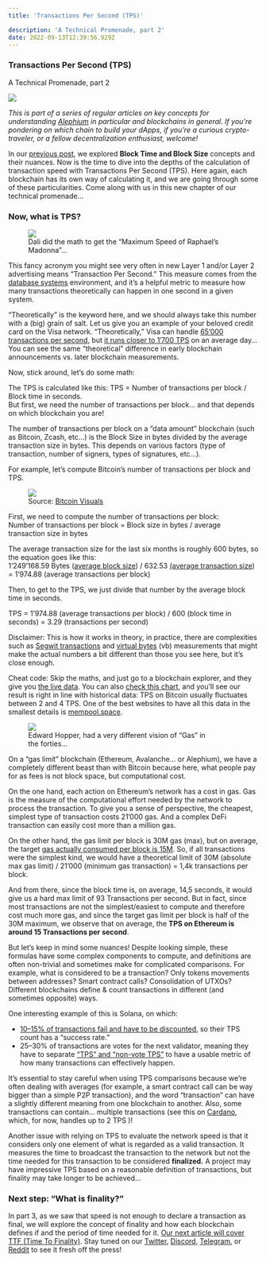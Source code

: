 ```yaml
---
title: 'Transactions Per Second (TPS)'

description: 'A Technical Promenade, part 2'
date: 2022-09-13T12:39:56.929Z
---
```


### Transactions Per Second (TPS)

A Technical Promenade, part 2

![](https://cdn-images-1.medium.com/max/800/1*YO8DxiQMvaRErrFSACu-gg.png)

_This is part of a series of regular articles on key concepts for understanding_ <a href="https://alephium.org/" class="markup--anchor markup--p-anchor" data-href="https://alephium.org/" rel="noopener" target="_blank"><em>Alephium</em></a> _in particular and blockchains in general. If you’re pondering on which chain to build your dApps, if you’re a curious crypto-traveler, or a fellow decentralization enthusiast, welcome!_

In our <a href="https://medium.com/@alephium/block-time-and-block-size-16e37292444f" class="markup--anchor markup--p-anchor" data-href="https://medium.com/@alephium/block-time-and-block-size-16e37292444f" target="_blank">previous post</a>, we explored **Block Time and Block Size** concepts and their nuances. Now is the time to dive into the depths of the calculation of transaction speed with Transactions Per Second (TPS). Here again, each blockchain has its own way of calculating it, and we are going through some of these particularities. Come along with us in this new chapter of our technical promenade…

### Now, what is TPS?

<figure id="7964" class="graf graf--figure graf-after--h3">
<img src="https://cdn-images-1.medium.com/max/800/0*g1ROu9IwhhHOR87y" class="graf-image" data-image-id="0*g1ROu9IwhhHOR87y" data-width="1309" data-height="1600" />
<figcaption>Dali did the math to get the “Maximum Speed of Raphael’s Madonna”…</figcaption>
</figure>

This fancy acronym you might see very often in new Layer 1 and/or Layer 2 advertising means “Transaction Per Second.” This measure comes from the <a href="https://en.wikipedia.org/wiki/Transactions_per_second" class="markup--anchor markup--p-anchor" data-href="https://en.wikipedia.org/wiki/Transactions_per_second" rel="noopener" target="_blank">database systems</a> environment, and it’s a helpful metric to measure how many transactions theoretically can happen in one second in a given system.

“Theoretically” is the keyword here, and we should always take this number with a (big) grain of salt. Let us give you an example of your beloved credit card on the Visa network. “Theoretically,” Visa can handle <a href="https://www.visa.co.uk/dam/VCOM/download/corporate/media/visanet-technology/aboutvisafactsheet.pdf" class="markup--anchor markup--p-anchor" data-href="https://www.visa.co.uk/dam/VCOM/download/corporate/media/visanet-technology/aboutvisafactsheet.pdf" rel="noopener" target="_blank">65’000 transactions per second</a>, but <a href="https://news.bitcoin.com/no-visa-doesnt-handle-24000-tps-and-neither-does-your-pet-blockchain/" class="markup--anchor markup--p-anchor" data-href="https://news.bitcoin.com/no-visa-doesnt-handle-24000-tps-and-neither-does-your-pet-blockchain/" rel="noopener" target="_blank">it runs closer to 1’700 TPS</a> on an average day… You can see the same “theoretical” difference in early blockchain announcements vs. later blockchain measurements.

Now, stick around, let’s do some math:

The TPS is calculated like this: TPS = Number of transactions per block / Block time in seconds.   
But first, we need the number of transactions per block… and that depends on which blockchain you are!

The number of transactions per block on a “data amount” blockchain (such as Bitcoin, Zcash, etc…) is the Block Size in bytes divided by the average transaction size in bytes. This depends on various factors (type of transaction, number of signers, types of signatures, etc…).

For example, let’s compute Bitcoin’s number of transactions per block and TPS.

<figure id="a452" class="graf graf--figure graf-after--p">
<img src="https://cdn-images-1.medium.com/max/800/0*EynnVGOTUyrlMpYe" class="graf-image" data-image-id="0*EynnVGOTUyrlMpYe" data-width="1028" data-height="322" />
<figcaption>Source: <a href="https://bitcoinvisuals.com/chain-tx-size" class="markup--anchor markup--figure-anchor" data-href="https://bitcoinvisuals.com/chain-tx-size" rel="noopener" target="_blank">Bitcoin Visuals</a></figcaption>
</figure>

First, we need to compute the number of transactions per block:  
Number of transactions per block = Block size in bytes / average transaction size in bytes

The average transaction size for the last six months is roughly 600 bytes, so the equation goes like this:   
1’249’168.59 Bytes (<a href="https://www.blockchain.com/charts/avg-block-size" class="markup--anchor markup--p-anchor" data-href="https://www.blockchain.com/charts/avg-block-size" rel="noopener" target="_blank">average block size</a>) / 632.53 <a href="https://bitcoinvisuals.com/chain-tx-size" class="markup--anchor markup--p-anchor" data-href="https://bitcoinvisuals.com/chain-tx-size" rel="noopener" target="_blank">(average transaction size</a>) = 1’974.88 (average transactions per block)

Then, to get to the TPS, we just divide that number by the average block time in seconds.

TPS = 1’974.88 (average transactions per block) / 600 (block time in seconds) = 3.29 (transactions per second)

Disclaimer: This is how it works in theory, in practice, there are complexities such as <a href="https://www.exodus.com/news/segwit-explained/" class="markup--anchor markup--p-anchor" data-href="https://www.exodus.com/news/segwit-explained/" rel="noopener" target="_blank">Segwit transactions</a> and <a href="https://en.bitcoin.it/wiki/Weight_units" class="markup--anchor markup--p-anchor" data-href="https://en.bitcoin.it/wiki/Weight_units" rel="noopener" target="_blank">virtual bytes</a> (vb) measurements that might make the actual numbers a bit different than those you see here, but it’s close enough.

Cheat code: Skip the maths, and just go to a blockchain explorer, and they give you <a href="https://blockchair.com/bitcoin" class="markup--anchor markup--p-anchor" data-href="https://blockchair.com/bitcoin" rel="noopener" target="_blank">the live data</a>. You can also <a href="https://blockchair.com/bitcoin/charts/transactions-per-second" class="markup--anchor markup--p-anchor" data-href="https://blockchair.com/bitcoin/charts/transactions-per-second" rel="noopener" target="_blank">check this chart,</a> and you’ll see our result is right in line with historical data: TPS on Bitcoin usually fluctuates between 2 and 4 TPS. One of the best websites to have all this data in the smallest details is <a href="https://mempool.space/fr/" class="markup--anchor markup--p-anchor" data-href="https://mempool.space/fr/" rel="noopener" target="_blank">mempool.space</a>.

<figure id="03e6" class="graf graf--figure graf-after--p">
<img src="https://cdn-images-1.medium.com/max/800/0*gcSWfz4pY4CA6xJQ" class="graf-image" data-image-id="0*gcSWfz4pY4CA6xJQ" data-width="1400" data-height="908" />
<figcaption>Edward Hopper, had a very different vision of “Gas” in the forties…</figcaption>
</figure>

On a “gas limit” blockchain (Ethereum, Avalanche… or Alephium), we have a completely different beast than with Bitcoin because here, what people pay for as fees is not block space, but computational cost.

On the one hand, each action on Ethereum’s network has a cost in gas. Gas is the measure of the computational effort needed by the network to process the transaction. To give you a sense of perspective, the cheapest, simplest type of transaction costs 21’000 gas. And a complex DeFi transaction can easily cost more than a million gas.

On the other hand, the gas limit per block is 30M gas (max), but on average, the target <a href="https://blockchair.com/ethereum/charts/average-gas-used" class="markup--anchor markup--p-anchor" data-href="https://blockchair.com/ethereum/charts/average-gas-used" rel="noopener" target="_blank">gas actually consumed per block is 15M</a>. So, if all transactions were the simplest kind, we would have a theoretical limit of 30M (absolute max gas limit) / 21’000 (minimum gas transaction) = 1,4k transactions per block.

And from there, since the block time is, on average, 14,5 seconds, it would give us a hard max limit of 93 Transactions per second. But in fact, since most transactions are not the simplest/easiest to compute and therefore cost much more gas, and since the target gas limit per block is half of the 30M maximum, we observe that on average, the **TPS on Ethereum is around 15 Transactions per second**.

But let’s keep in mind some nuances! Despite looking simple, these formulas have some complex components to compute, and definitions are often non-trivial and sometimes make for complicated comparisons. For example, what is considered to be a transaction? Only tokens movements between addresses? Smart contract calls? Consolidation of UTXOs? Different blockchains define & count transactions in different (and sometimes opposite) ways.

One interesting example of this is Solana, on which:

- <span id="3c56"><a href="https://mirror.xyz/0xFC03995eeaf129459C760729661CAa43308293B7/yNOU-vVmRsOpJ3oV30_AS1T2-1-w92aGQlGXQiA1fQ4" class="markup--anchor markup--li-anchor" data-href="https://mirror.xyz/0xFC03995eeaf129459C760729661CAa43308293B7/yNOU-vVmRsOpJ3oV30_AS1T2-1-w92aGQlGXQiA1fQ4" rel="noopener" target="_blank">10–15% of transactions fail and have to be discounted</a>, so their TPS count has a “success rate.”</span>
- <span id="148c">25–30% of transactions are votes for the next validator, meaning they have to separate <a href="https://analytics.solscan.io/public/dashboard/8d888828-baae-47b9-948b-d087e5de1411" class="markup--anchor markup--li-anchor" data-href="https://analytics.solscan.io/public/dashboard/8d888828-baae-47b9-948b-d087e5de1411" rel="noopener" target="_blank">“TPS” and “non-vote TPS”</a> to have a usable metric of how many transactions can effectively happen.</span>

It’s essential to stay careful when using TPS comparisons because we’re often dealing with averages (for example, a smart contract call can be way bigger than a simple P2P transaction), and the word “transaction” can have a slightly different meaning from one blockchain to another. Also, some transactions can contain… multiple transactions (see this on <a href="https://datastudio.google.com/reporting/3136c55b-635e-4f46-8e4b-b8ab54f2d460/page/p_wxcw6g0irc" class="markup--anchor markup--p-anchor" data-href="https://datastudio.google.com/reporting/3136c55b-635e-4f46-8e4b-b8ab54f2d460/page/p_wxcw6g0irc" rel="noopener" target="_blank">Cardano</a>, which, for now, handles up to 2 TPS )!

Another issue with relying on TPS to evaluate the network speed is that it considers only one element of what is regarded as a valid transaction. It measures the time to broadcast the transaction to the network but not the time needed for this transaction to be considered **finalized.** A project may have impressive TPS based on a reasonable definition of transactions, but finality may take longer to be achieved…

### Next step: “What is finality?”

In part 3, as we saw that speed is not enough to declare a transaction as final, we will explore the concept of finality and how each blockchain defines if and the period of time needed for it. <a href="https://medium.com/@alephium/time-to-finality-17d64eeffd25" class="markup--anchor markup--p-anchor" data-href="https://medium.com/@alephium/time-to-finality-17d64eeffd25" target="_blank">Our next article will cover TTF (Time To Finality)</a>. Stay tuned on our <a href="https://twitter.com/alephium" class="markup--anchor markup--p-anchor" data-href="https://twitter.com/alephium" rel="noopener" target="_blank">Twitter</a>, <a href="https://discord.gg/h7cXXy4FEY" class="markup--anchor markup--p-anchor" data-href="https://discord.gg/h7cXXy4FEY" rel="noopener" target="_blank">Discord</a>, <a href="https://t.me/Alephium_Announcement" class="markup--anchor markup--p-anchor" data-href="https://t.me/Alephium_Announcement" rel="noopener" target="_blank">Telegram</a>, or <a href="https://www.reddit.com/r/Alephium/" class="markup--anchor markup--p-anchor" data-href="https://www.reddit.com/r/Alephium/" rel="noopener" target="_blank">Reddit</a> to see it fresh off the press!
